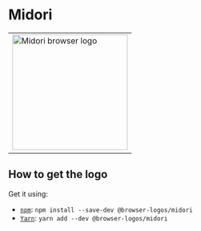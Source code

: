 Midori
======

<!-- markdownlint-disable line-length no-inline-html -->
<table>
    <tr height=240>
        <td>
            <a href="https://github.com/alrra/browser-logos/tree/87686e23da5e8e16c9344d6790ddff0b7c16b815/src/midori">
                <img width=230 src="https://raw.githubusercontent.com/alrra/browser-logos/87686e23da5e8e16c9344d6790ddff0b7c16b815/src/midori/midori.svg?sanitize=true" alt="Midori browser logo">
            </a>
        </td>
    </tr>
</table>
<!-- markdownlint-enable line-length no-inline-html -->

How to get the logo
-------------------

Get it using:

* [`npm`][npm]: `npm install --save-dev @browser-logos/midori`
* [`Yarn`][yarn]: `yarn add --dev @browser-logos/midori`

<!-- Link labels: -->

[npm]: https://www.npmjs.com/
[yarn]: https://yarnpkg.com/
